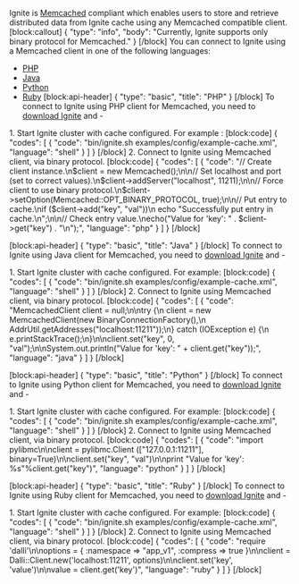 Ignite is [Memcached](http://memcached.org/) compliant which enables users to store and retrieve distributed data from Ignite cache using any Memcached compatible client.
[block:callout]
{
  "type": "info",
  "body": "Currently, Ignite supports only binary protocol for Memcached."
}
[/block]
You can connect to Ignite using a Memcached client in one of the following languages:

 * [PHP](#php)
 * [Java](#java)
 * [Python](#python)
 * [Ruby](#ruby)
[block:api-header]
{
  "type": "basic",
  "title": "PHP"
}
[/block]
To connect to Ignite using PHP client for Memcached, you need to [download Ignite](https://ignite.incubator.apache.org/download.html) and - 

1\. Start Ignite cluster with cache configured. For example :
[block:code]
{
  "codes": [
    {
      "code": "bin/ignite.sh examples/config/example-cache.xml",
      "language": "shell"
    }
  ]
}
[/block]
2\. Connect to Ignite using  Memcached client, via binary protocol.
[block:code]
{
  "codes": [
    {
      "code": "// Create client instance.\n$client = new Memcached();\n\n// Set localhost and port (set to correct values).\n$client->addServer(\"localhost\", 11211);\n\n// Force client to use binary protocol.\n$client->setOption(Memcached::OPT_BINARY_PROTOCOL, true);\n\n// Put entry to cache.\nif ($client->add(\"key\", \"val\"))\n    echo \"Successfully put entry in cache.\\n\";\n\n// Check entry value.\necho(\"Value for 'key': \" . $client->get(\"key\") . \"\\n\");",
      "language": "php"
    }
  ]
}
[/block]

[block:api-header]
{
  "type": "basic",
  "title": "Java"
}
[/block]
To connect to Ignite using Java client for Memcached, you need to [download Ignite](https://ignite.incubator.apache.org/download.html) and - 

1\. Start Ignite cluster with cache configured. For example:
[block:code]
{
  "codes": [
    {
      "code": "bin/ignite.sh examples/config/example-cache.xml",
      "language": "shell"
    }
  ]
}
[/block]
2\. Connect to Ignite using  Memcached client, via binary protocol.
[block:code]
{
  "codes": [
    {
      "code": "MemcachedClient client = null;\n\ntry {\n    client = new MemcachedClient(new BinaryConnectionFactory(),\n            AddrUtil.getAddresses(\"localhost:11211\"));\n} catch (IOException e) {\n    e.printStackTrace();\n}\n\nclient.set(\"key\", 0, \"val\");\n\nSystem.out.println(\"Value for 'key': \" + client.get(\"key\"));",
      "language": "java"
    }
  ]
}
[/block]

[block:api-header]
{
  "type": "basic",
  "title": "Python"
}
[/block]
To connect to Ignite using Python client for Memcached, you need to [download Ignite](https://ignite.incubator.apache.org/download.html) and - 

1\. Start Ignite cluster with cache configured. For example:
[block:code]
{
  "codes": [
    {
      "code": "bin/ignite.sh examples/config/example-cache.xml",
      "language": "shell"
    }
  ]
}
[/block]
2\. Connect to Ignite using  Memcached client, via binary protocol.
[block:code]
{
  "codes": [
    {
      "code": "import pylibmc\n\nclient = pylibmc.Client ([\"127.0.0.1:11211\"], binary=True)\n\nclient.set(\"key\", \"val\")\n\nprint \"Value for 'key': %s\"%client.get(\"key\")",
      "language": "python"
    }
  ]
}
[/block]

[block:api-header]
{
  "type": "basic",
  "title": "Ruby"
}
[/block]
To connect to Ignite using Ruby client for Memcached, you need to [download Ignite](https://ignite.incubator.apache.org/download.html) and - 

1\. Start Ignite cluster with cache configured. For example:
[block:code]
{
  "codes": [
    {
      "code": "bin/ignite.sh examples/config/example-cache.xml",
      "language": "shell"
    }
  ]
}
[/block]
2\. Connect to Ignite using  Memcached client, via binary protocol.
[block:code]
{
  "codes": [
    {
      "code": "require 'dalli'\n\noptions = { :namespace => \"app_v1\", :compress => true }\n\nclient = Dalli::Client.new('localhost:11211', options)\n\nclient.set('key', 'value')\n\nvalue = client.get('key')",
      "language": "ruby"
    }
  ]
}
[/block]